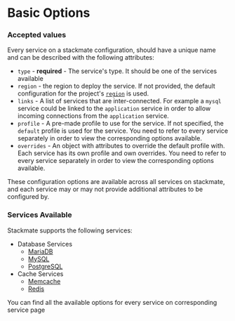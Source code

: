 # Basic Options

### Accepted values

Every service on a stackmate configuration, should have a unique name and can be described with the following attributes:

* `type` - **required** - The service's type. It should be one of the services available
* `region` - the region to deploy the service. If not provided, the default configuration for the project's [`region`](../configuration/region.md) is used.
* `links` - A list of services that are inter-connected. For example a `mysql` service could be linked to the `application` service in order to allow incoming connections from the `application` service.
* `profile` - A pre-made profile to use for the service. If not specified, the `default` profile is used for the service. You need to refer to every service separately in order to view the corresponding options available.
* `overrides` - An object with attributes to override the default profile with. Each service has its own profile and own overrides. You need to refer to every service separately in order to view the corresponding options available.

These configuration options are available across all services on stackmate, and each service may or may not provide additional attributes to be configured by.

### Services Available

Stackmate supports the following services:

* Database Services
  * [MariaDB](databases/mariadb.md)
  * [MySQL](databases/mysql.md)&#x20;
  * [PostgreSQL](databases/postgresql.md)
* Cache Services
  * [Memcache](caches/memcache.md)
  * [Redis](caches/redis.md)

You can find all the available options for every service on corresponding service page
